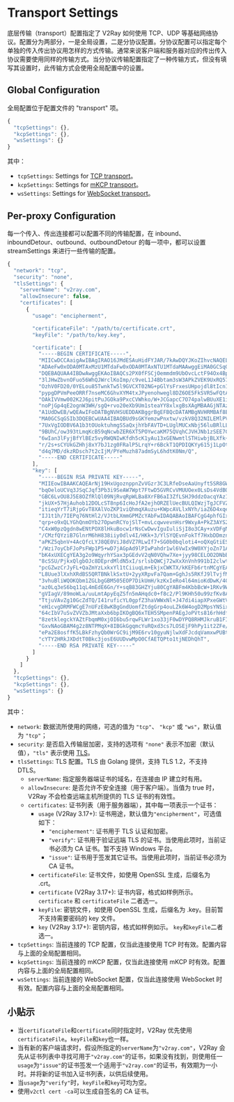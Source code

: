 # Transport Settings

底层传输（transport）配置指定了 V2Ray 如何使用 TCP、UDP 等基础网络协议。配置分为两部分，一是全局设置，二是分协议配置。分协议配置可以指定每个单独的传入传出协议用怎样的方式传输。通常来说客户端和服务器对应的传出传入协议需要使用同样的传输方式。当分协议传输配置指定了一种传输方式，但没有填写其设置时，此传输方式会使用全局配置中的设置。

## Global Configuration

全局配置位于配置文件的 "transport" 项。

```javascript
{
  "tcpSettings": {},
  "kcpSettings": {},
  "wsSettings": {}
}
```

其中：

* `tcpSettings`: Settings for [TCP transport](transport/tcp.md)。
* `kcpSettings`: Settings for [mKCP transport](transport/mkcp.md)。
* `wsSettings`: Settings for [WebSocket transport](transport/websocket.md)。

## Per-proxy Configuration

每一个传入、传出连接都可以配置不同的传输配置，在 inbound、inboundDetour、outbound、outboundDetour 的每一项中，都可以设置 streamSettings 来进行一些传输的配置。

```javascript
{
  "network": "tcp",
  "security": "none",
  "tlsSettings": {
    "serverName": "v2ray.com",
    "allowInsecure": false,
    "certificates": [
      {
        "usage": "encipherment",

        "certificateFile": "/path/to/certificate.crt",
        "keyFile": "/path/to/key.key",

        "certificate": [
          "-----BEGIN CERTIFICATE-----",
          "MIICwDCCAaigAwIBAgIRAO16JMdESAuHidFYJAR/7kAwDQYJKoZIhvcNAQELBQAw",
          "ADAeFw0xODA0MTAxMzU1MTdaFw0xODA0MTAxNTU1MTdaMAAwggEiMA0GCSqGSIb3",
          "DQEBAQUAA4IBDwAwggEKAoIBAQCs2PX0fFSCjOemmdm9UbOvcLctF94Ox4BpSfJ+",
          "3lJHwZbvnOFuo56WhQJWrclKoImp/c9veL1J4Bbtam3sW3APkZVEK9UxRQ57HQuw",
          "OzhV0FD20/0YELou85TwnkTw5l9GVCXT02NG+pGlYsFrxesUHpojdl8tIcn113M5",
          "pypgDPVmPeeORRf7nseMC6GhvXYM4txJPyenohwegl8DZ6OE5FkSVR5wFQtAhbON",
          "OAkIVVmw002K2J6pitPuJGOka9PxcCVWhko/W+JCGapcC7O74palwBUuXE1iH+Jp",
          "noPjGp4qE2ognW3WH/sgQ+rvo20eXb9Um1steaYY8xlxgBsXAgMBAAGjNTAzMA4G",
          "A1UdDwEB/wQEAwIFoDATBgNVHSUEDDAKBggrBgEFBQcDATAMBgNVHRMBAf8EAjAA",
          "MA0GCSqGSIb3DQEBCwUAA4IBAQBUd9sGKYemzwPnxtw/vzkV8Q32NILEMlPVqeJU",
          "7UxVgIODBV6A1b3tOUoktuhmgSSaQxjhYbFAVTD+LUglMUCxNbj56luBRlLLQWo+",
          "9BUhC/ow393tLmqKcB59qNcwbZER6XT5POYwcaKM75QVqhCJVHJNb1zSEE7Co7iO",
          "6wIan3lFyjBfYlBEz5vyRWQNIwKfdh5cK1yAu13xGENwmtlSTHiwbjBLXfk+0A/8",
          "r/2s+sCYUkGZHhj8xY7bJ1zg0FRalP5LrqY+r6BckT1QPDIQKYy615j1LpOtwZe/",
          "d4q7MD/dkzRDsch7t2cIjM/PYeMuzh87admSyL6hdtK0Nm/Q",
          "-----END CERTIFICATE-----"
        ],
        "key": [
          "-----BEGIN RSA PRIVATE KEY-----",
          "MIIEowIBAAKCAQEArNj19HxUgoznppnZvVGzr3C3LRfeDseAaUnyft5SR8GW75zh",
          "bqOeloUCVq3JSqCJqf3Pb3i9SeAW7Wpt7FtwD5GVRCvVMUUOex0LsDs4VdBQ9tP9",
          "GBC6LvOU8J5E8OZfRlQl09NjRvqRpWLBa8XrFB6aI3ZfLSHJ9ddzOacqYAz1Zj3n",
          "jkUX+57HjAuhob12DOLcST8np6IcHoJfA2ejhORZElUecBULQIWzjTgJCFVZsNNN",
          "itieqYrT7iRjpGvT8XAlVoZKP1viQhmqXAuzu+KWpcAVLlxNYh/iaZ6D4xqeKhNq",
          "IJ1t1h/7IEPq76NtHl2/VJtbLXmmGPMZcYAbFwIDAQABAoIBAFCgG4phfGIxK9Uw",
          "qrp+o9xQLYGhQnmOYb27OpwnRCYojSlT+mvLcqwvevnHsr9WxyA+PkZ3AYS2PLue",
          "C4xW0pzQgdn8wENtPOX8lHkuBocw1rNsCwDwvIguIuliSjI8o3CAy+xVDFgNhWap",
          "/CMzfQYziB7GlnrM6hH838iiy0dlv4I/HKk+3/YlSYQEvnFokTf7HxbDDmznkJTM",
          "aPKZ5qbnV+4AcQfcLYJ8QE0ViJ8dVZ7RLwIf7+SG0b0bqloti4+oQXqGtiESUwEW",
          "/Wzi7oyCbFJoPsFWp1P5+wD7jAGpAd9lPIwPahdr1wl6VwIx9W0XYjoZn71AEaw4",
          "bK4xUXECgYEA3g2o9WqyrhYSax3pGEdvV2qN0VQhw7Xe+jyy98CELOO2DNbB9QNJ",
          "8cSSU/PjkxQlgbOJc8DEprdMldN5xI/srlsbQWCj72wXxXnVnh991bI2clwt7oYi",
          "pcGZwzCrJyFL+QaZmYzLxkxYl1tCiiuqLm+EkjxCWKTX/kKEFb6rtnMCgYEAx0WR",
          "L8Uue3lXxhXRdBS5QRTBNklkSxtU+2yyXRpvFa7Qam+GghJs5RKfJ9lTvjfM/PxG",
          "3vhuBliWQOKQbm1ZGLbgGBM505EOP7DikUmH/kzKxIeRo4l64mioKdDwK/4CZtS7",
          "az0Lq3eS6bq11qL4mEdE6Gn/Y+sqB83GHZYju80CgYABFm4KbbBcW+1RKv9WSBtK",
          "gVIagV/89moWLa/uuLmtApyEqZSfn5mAHqdc0+f8c2/Pl9KHh50u99zfKv8AsHfH",
          "TtjuVAvZg10GcZdTQ/I41ruficYL0gpfZ3haVWWxNl+J47di4iapXPxeGWtVA+u8",
          "eH1cvgDRMFWCgE7nUFzE8wKBgGndUomfZtdgGrp4ouLZk6W4ogD2MpsYNSixkXyW",
          "64cIbV7uSvZVVZbJMtaXxb6bpIKOgBQ6xTEH5SMpenPAEgJoPVts816rhHdfwK5Q",
          "8zetklegckYAZtFbqmM0xjOI6bu5rqwFLWr1xo33jF0wDYPQ8RHMJkruB1FIB8V2",
          "GxvNAoGBAM4g2z8NTPMqX+8IBGkGgqmcYuRQxd3cs7LOSEjF9hPy1it2ZFe/yUKq",
          "ePa2E8osffK5LBkFzhyQb0WrGC9ijM9E6rv10gyuNjlwXdFJcdqVamxwPUBtxRJR",
          "cYTY2HRkJXDdtT0Bkc3josE6UUDvwMpO0CfAETQPto1tjNEDhQhT",
          "-----END RSA PRIVATE KEY-----"
        ]
      }
    ]
  },
  "tcpSettings": {},
  "kcpSettings": {},
  "wsSettings": {}
}
```

其中：

* `network`: 数据流所使用的网络，可选的值为 `"tcp"`、 `"kcp"` 或 `"ws"`，默认值为 `"tcp"`；
* `security`: 是否启入传输层加密，支持的选项有 `"none"` 表示不加密（默认值），`"tls"` 表示使用 [TLS](https://en.wikipedia.org/wiki/Transport_Layer_Security)。
* `tlsSettings`: TLS 配置。TLS 由 Golang 提供，支持 TLS 1.2，不支持 DTLS。
  * `serverName`: 指定服务器端证书的域名，在连接由 IP 建立时有用。
  * `allowInsecure`: 是否允许不安全连接（用于客户端）。当值为 true 时，V2Ray 不会检查远端主机所提供的 TLS 证书的有效性。
  * `certificates`: 证书列表（用于服务器端），其中每一项表示一个证书：
    * `usage` (V2Ray 3.17+): 证书用途，默认值为`"encipherment"`，可选值如下：
      * `"encipherment"`: 证书用于 TLS 认证和加密。
      * `"verify"`: 证书用于验证远端 TLS 的证书。当使用此项时，当前证书必须为 CA 证书。暂不支持 Windows 平台。
      * `"issue"`: 证书用于签发其它证书。当使用此项时，当前证书必须为 CA 证书。
    * `certificateFile`: 证书文件，如使用 OpenSSL 生成，后缀名为 .crt。
    * `certificate` (V2Ray 3.17+): 证书内容，格式如样例所示。 `certificate` 和 `certificateFile` 二者选一。
    * `keyFile`: 密钥文件，如使用 OpenSSL 生成，后缀名为 .key。目前暂不支持需要密码的 key 文件。
    * `key` (V2Ray 3.17+): 密钥内容，格式如样例如示。 `key`和`keyFile`二者选一。
* `tcpSettings`: 当前连接的 TCP 配置，仅当此连接使用 TCP 时有效。配置内容与上面的全局配置相同。
* `kcpSettings`: 当前连接的 mKCP 配置，仅当此连接使用 mKCP 时有效。配置内容与上面的全局配置相同。
* `wsSettings`: 当前连接的 WebSocket 配置，仅当此连接使用 WebSocket 时有效。配置内容与上面的全局配置相同。

## 小贴示

* 当`certificateFile`和`certificate`同时指定时，V2Ray 优先使用`certificateFile`。`keyFile`和`key`也一样。
* 当有新的客户端请求时，假设所指定的`serverName`为`"v2ray.com"`，V2Ray 会先从证书列表中寻找可用于`"v2ray.com"`的证书，如果没有找到，则使用任一`usage`为`"issue"`的证书签发一个适用于`"v2ray.com"`的证书，有效期为一小时。并将新的证书加入证书列表，以供后续使用。
* 当`usage`为`"verify"`时，`keyFile`和`key`可均为空。
* 使用`v2ctl cert -ca`可以生成自签名的 CA 证书。
